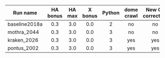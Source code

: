 | Run name      | HA bonus      | HA max| X bonus | Python | dome crawl | New OL correction  | OpsimV3 run   |
| ------------- |:-------------:|:-----:|:------: |:------:|:----------:| :----------------: | :-----------: |
| baseline2018a | 0.3           | 3.0   | 0.0     | 2      |     no     | no                 | minion_2016   |
| mothra_2044   | 0.3           | 3.0   | 0.0     | 3      |     no     | no                 | N/A           |
| kraken_2026   | 0.3           | 3.0   | 0.0     | 3      |     yes    | yes                | N/A           |
| pontus_2002   | 0.3           | 3.0   | 0.0     | 3      |     yes    | yes                | minion_2020   |
